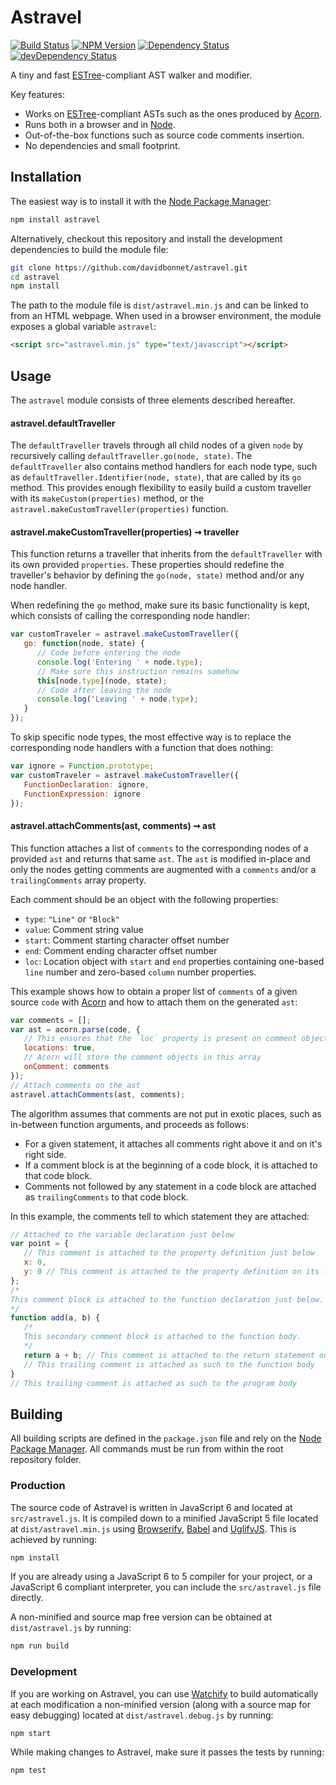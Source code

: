 # Astravel

[![Build Status](https://travis-ci.org/davidbonnet/astravel.svg?branch=master)](https://travis-ci.org/davidbonnet/astravel)
[![NPM Version](https://img.shields.io/npm/v/astravel.svg)](https://www.npmjs.org/package/astravel)
[![Dependency Status](https://david-dm.org/davidbonnet/astravel.svg)](https://david-dm.org/davidbonnet/astravel)
[![devDependency Status](https://david-dm.org/davidbonnet/astravel/dev-status.svg)](https://david-dm.org/davidbonnet/astravel#info=devDependencies)

A tiny and fast [ESTree](https://github.com/estree/estree)-compliant AST walker and modifier.

Key features:

- Works on [ESTree](https://github.com/estree/estree)-compliant ASTs such as the ones produced by [Acorn](https://github.com/marijnh/acorn).
- Runs both in a browser and in [Node](http://nodejs.org).
- Out-of-the-box functions such as source code comments insertion.
- No dependencies and small footprint.



## Installation

The easiest way is to install it with the [Node Package Manager](https://www.npmjs.com/package/astravel):

```bash
npm install astravel
```

Alternatively, checkout this repository and install the development dependencies to build the module file:

```bash
git clone https://github.com/davidbonnet/astravel.git
cd astravel
npm install
```

The path to the module file is `dist/astravel.min.js` and can be linked to from an HTML webpage. When used in a browser environment, the module exposes a global variable `astravel`:

```html
<script src="astravel.min.js" type="text/javascript"></script>
```



## Usage

The `astravel` module consists of three elements described hereafter.


#### astravel.defaultTraveller

The `defaultTraveller` travels through all child nodes of a given `node` by recursively calling `defaultTraveller.go(node, state)`. The `defaultTraveller` also contains method handlers for each node type, such as `defaultTraveller.Identifier(node, state)`, that are called by its `go` method. This provides enough flexibility to easily build a custom traveller with its `makeCustom(properties)` method, or the `astravel.makeCustomTraveller(properties)` function.


#### astravel.makeCustomTraveller(properties) ➞ traveller

This function returns a traveller that inherits from the `defaultTraveller` with its own provided `properties`. These properties should redefine the traveller's behavior by defining the `go(node, state)` method and/or any node handler.

When redefining the `go` method, make sure its basic functionality is kept, which consists of calling the corresponding node handler:

```javascript
var customTraveler = astravel.makeCustomTraveller({
   go: function(node, state) {
      // Code before entering the node
      console.log('Entering ' + node.type);
      // Make sure this instruction remains somehow
      this[node.type](node, state);
      // Code after leaving the node
      console.log('Leaving ' + node.type);
   }
});
```

To skip specific node types, the most effective way is to replace the corresponding node handlers with a function that does nothing:

```javascript
var ignore = Function.prototype;
var customTraveler = astravel.makeCustomTraveller({
   FunctionDeclaration: ignore,
   FunctionExpression: ignore
});
```


#### astravel.attachComments(ast, comments) ➞ ast

This function attaches a list of `comments` to the corresponding nodes of a provided `ast` and returns that same `ast`. The `ast` is modified in-place and only the nodes getting comments are augmented with a `comments` and/or a `trailingComments` array property.

Each comment should be an object with the following properties:

- `type`: `"Line"` or `"Block"`
- `value`: Comment string value
- `start`: Comment starting character offset number
- `end`: Comment ending character offset number
- `loc`: Location object with `start` and `end` properties containing one-based `line` number and zero-based `column` number properties.

This example shows how to obtain a proper list of `comments` of a given source `code` with [Acorn](https://github.com/marijnh/acorn) and how to attach them on the generated `ast`:

```javascript
var comments = [];
var ast = acorn.parse(code, {
   // This ensures that the `loc` property is present on comment objects
   locations: true,
   // Acorn will store the comment objects in this array
   onComment: comments
});
// Attach comments on the ast
astravel.attachComments(ast, comments);
```

The algorithm assumes that comments are not put in exotic places, such as in-between function arguments, and proceeds as follows:

- For a given statement, it attaches all comments right above it and on it's right side.
- If a comment block is at the beginning of a code block, it is attached to that code block.
- Comments not followed by any statement in a code block are attached as `trailingComments` to that code block.

In this example, the comments tell to which statement they are attached:

```javascript
// Attached to the variable declaration just below
var point = {
   // This comment is attached to the property definition just below
   x: 0,
   y: 0 // This comment is attached to the property definition on its left
};
/*
This comment block is attached to the function declaration just below.
*/
function add(a, b) {
   /*
   This secondary comment block is attached to the function body.
   */
   return a + b; // This comment is attached to the return statement on its left
   // This trailing comment is attached as such to the function body
}
// This trailing comment is attached as such to the program body
```



## Building

All building scripts are defined in the `package.json` file and rely on the [Node Package Manager](https://www.npmjs.com/). All commands must be run from within the root repository folder.

### Production

The source code of Astravel is written in JavaScript 6 and located at `src/astravel.js`. It is compiled down to a minified JavaScript 5 file located at `dist/astravel.min.js` using [Browserify](http://browserify.org), [Babel](http://babeljs.io/) and [UglifyJS](https://github.com/mishoo/UglifyJS2). This is achieved by running:
```bash
npm install
```

If you are already using a JavaScript 6 to 5 compiler for your project, or a JavaScript 6 compliant interpreter, you can include the `src/astravel.js` file directly.

A non-minified and source map free version can be obtained at `dist/astravel.js` by running:
```bash
npm run build
```

### Development

If you are working on Astravel, you can use [Watchify](https://github.com/substack/watchify) to build automatically at each modification a non-minified version (along with a source map for easy debugging) located at `dist/astravel.debug.js` by running:
```bash
npm start
```

While making changes to Astravel, make sure it passes the tests by running:
```bash
npm test
```
